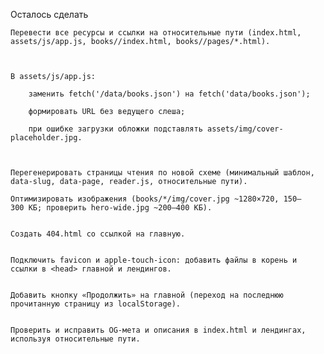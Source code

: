 Осталось сделать

    Перевести все ресурсы и ссылки на относительные пути (index.html, assets/js/app.js, books//index.html, books//pages/*.html).



    В assets/js/app.js:

        заменить fetch('/data/books.json') на fetch('data/books.json');

        формировать URL без ведущего слеша;

        при ошибке загрузки обложки подставлять assets/img/cover-placeholder.jpg.



    Перегенерировать страницы чтения по новой схеме (минимальный шаблон, data-slug, data-page, reader.js, относительные пути).

    Оптимизировать изображения (books/*/img/cover.jpg ~1280×720, 150–300 КБ; проверить hero-wide.jpg ~200–400 КБ).


    Создать 404.html со ссылкой на главную.


    Подключить favicon и apple-touch-icon: добавить файлы в корень и ссылки в <head> главной и лендингов.


    Добавить кнопку «Продолжить» на главной (переход на последнюю прочитанную страницу из localStorage).


    Проверить и исправить OG-мета и описания в index.html и лендингах, используя относительные пути.
